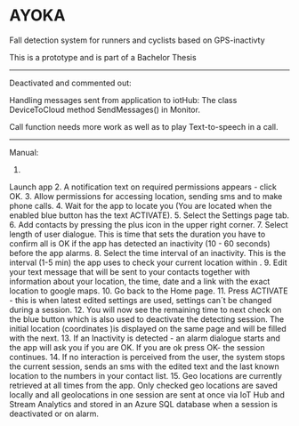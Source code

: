 # AYOKA
Fall detection system for runners and cyclists based on GPS-inactivty

This is a prototype and is part of a Bachelor Thesis

*****
Deactivated and commented out:

Handling messages sent from application to iotHub:
The class DeviceToCloud 
method SendMessages() in Monitor.

Call function needs more work as well as to play Text-to-speech in a call.
*****


Manual:

1.
Launch app
2.
A notification text on required permissions appears  - click OK.
3.
Allow permissions for accessing location, sending sms and  to make phone calls.
4.
Wait for the app to locate you (You are located when the enabled blue button has the text ACTIVATE).
5.
Select the Settings page tab.
6.
Add contacts by pressing the plus icon in the upper right corner.
7.
Select length of user dialogue. This is time that sets the duration  you have to confirm all is OK if the app has detected an inactivity
(10 - 60 seconds) before the app alarms.
8.
Select the time interval of an inactivity. This is the interval (1-5 min) the app uses to check your current location within .
9.
Edit your text message that will be sent to your contacts together with information about your location, the time, date and a link with the exact location to google maps.
10.
Go back to the Home page.
11.
Press ACTIVATE  - this is when latest edited settings are used, settings can´t be changed during a session.
12.
You will now see the remaining time to next check on the blue button which is also used to deactivate the detecting session. The initial location (coordinates )is displayed on the same page and will be filled with the next. 
13.
If an Inactivity is detected - an alarm dialogue starts and the app will ask you if you are OK. If you are ok press OK- the session continues.
14.
If no interaction is perceived from the user, the system stops the current session, sends an sms with the edited text and the last known location to the numbers in your contact list.
15.
Geo locations are currently retrieved at all times from the app. Only checked geo locations are saved locally and all geolocations in one session are sent at once via IoT Hub and Stream Analytics and stored in an Azure SQL database when a session is deactivated or on alarm.


